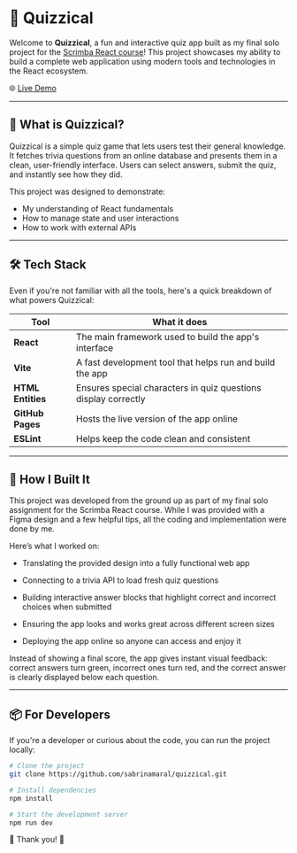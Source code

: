 # 🎉 Quizzical

Welcome to **Quizzical**, a fun and interactive quiz app built as my final solo project for the [Scrimba React course](https://scrimba.com/)! This project showcases my ability to build a complete web application using modern tools and technologies in the React ecosystem.

🌐 [Live Demo](https://sabrinamaral.github.io/quizzical/)

---

## 🧠 What is Quizzical?

Quizzical is a simple quiz game that lets users test their general knowledge. It fetches trivia questions from an online database and presents them in a clean, user-friendly interface. Users can select answers, submit the quiz, and instantly see how they did.

This project was designed to demonstrate:

- My understanding of React fundamentals
- How to manage state and user interactions
- How to work with external APIs

---

## 🛠️ Tech Stack

Even if you're not familiar with all the tools, here's a quick breakdown of what powers Quizzical:

| Tool              | What it does                                                   |
| ----------------- | -------------------------------------------------------------- |
| **React**         | The main framework used to build the app's interface           |
| **Vite**          | A fast development tool that helps run and build the app       |
| **HTML Entities** | Ensures special characters in quiz questions display correctly |
| **GitHub Pages**  | Hosts the live version of the app online                       |
| **ESLint**        | Helps keep the code clean and consistent                       |

---

## 🚧 How I Built It

This project was developed from the ground up as part of my final solo assignment for the Scrimba React course. While I was provided with a Figma design and a few helpful tips, all the coding and implementation were done by me.

Here’s what I worked on:

- Translating the provided design into a fully functional web app

- Connecting to a trivia API to load fresh quiz questions

- Building interactive answer blocks that highlight correct and incorrect choices when submitted

- Ensuring the app looks and works great across different screen sizes

- Deploying the app online so anyone can access and enjoy it

Instead of showing a final score, the app gives instant visual feedback: correct answers turn green, incorrect ones turn red, and the correct answer is clearly displayed below each question.

---

## 📦 For Developers

If you're a developer or curious about the code, you can run the project locally:

```bash
# Clone the project
git clone https://github.com/sabrinamaral/quizzical.git

# Install dependencies
npm install

# Start the development server
npm run dev
```

🩵 Thank you! 🙏
